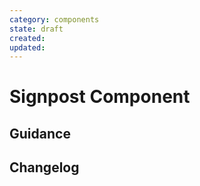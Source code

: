 ```yaml
---
category: components
state: draft
created: 
updated: 
---
```


# Signpost Component

## Guidance

## Changelog
